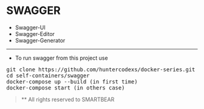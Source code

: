 # SWAGGER

- Swagger-UI
- Swagger-Editor
- Swagger-Generator

-------------

- To run swagger from this project use

<pre>
git clone https://github.com/huntercodexs/docker-series.git .
cd self-containers/swagger
docker-compose up --build (in first time)
docker-compose start (in others case)
</pre>

> ** All rights reserved to SMARTBEAR
